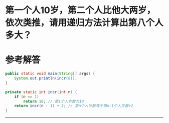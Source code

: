 # 第一个人10岁，第二个人比他大两岁，依次类推，请用递归方法计算出第八个人多大？

# 参考解答

```java
public static void main(String[] args) {
	System.out.println(incr(8));
}

private static int incr(int n) {
	if (n == 1)
		return 10; // 第1个人岁数为10
	return incr(n - 1) + 2; // 第n个人岁数等于第n-1个人岁数+2
}
```
---